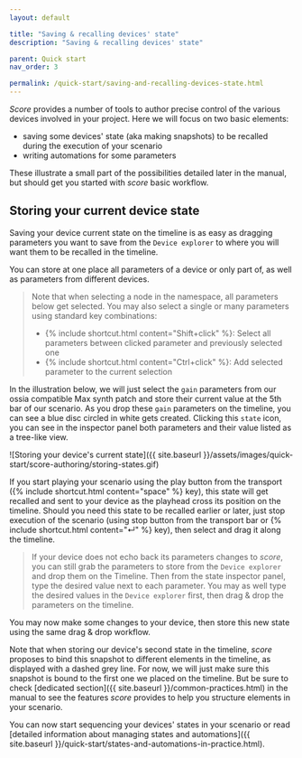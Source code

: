 ```yaml
---
layout: default

title: "Saving & recalling devices' state"
description: "Saving & recalling devices' state"

parent: Quick start
nav_order: 3

permalink: /quick-start/saving-and-recalling-devices-state.html
---
```


*Score* provides a number of tools to author precise control of the various devices involved in your project. Here we will focus on two basic elements:
- saving some devices' state (aka making snapshots) to be recalled during the execution of your scenario
- writing automations for some parameters

These illustrate a small part of the possibilities detailed later in the manual, but should get you started with *score* basic workflow.

## Storing your current device state

Saving your device current state on the timeline is as easy as dragging parameters you want to save from the `Device explorer` to where you will want them to be recalled in the timeline.

You can store at one place all parameters of a device or only part of, as well as parameters from different devices.

> Note that when selecting a node in the namespace, all parameters below get selected. You may also select a single or many parameters using standard key combinations:
> - {% include shortcut.html content="Shift+click" %}: Select all parameters between clicked parameter and previously selected one
> - {% include shortcut.html content="Ctrl+click" %}: Add selected parameter to the current selection

In the illustration below, we will just select the `gain` parameters from our ossia compatible Max synth patch and store their current value at the 5th bar of our scenario. As you drop these `gain` parameters on the timeline, you can see a blue disc circled in white gets created. Clicking this `state` icon, you can see in the inspector panel both parameters and their value listed as a tree-like view.

![Storing your device's current state]({{ site.baseurl }}/assets/images/quick-start/score-authoring/storing-states.gif)

If you start playing your scenario using the play button from the transport ({% include shortcut.html content="space" %} key), this state will get recalled and sent to your device as the playhead cross its position on the timeline. Should you need this state to be recalled earlier or later, just stop execution of the scenario (using stop button from the transport bar or {% include shortcut.html content="↵" %} key), then select and drag it along the timeline.

> If your device does not echo back its parameters changes to *score*, you can still grab the parameters to store from the `Device explorer` and drop them on the Timeline. Then from the state inspector panel, type the desired value next to each parameter.
> You may as well type the desired values in the `Device explorer` first, then drag & drop the parameters on the timeline.

You may now make some changes to your device, then store this new state using the same drag & drop workflow.

Note that when storing our device's second state in the timeline, *score* proposes to bind this snapshot to different elements in the timeline, as displayed with a dashed grey line. For now, we will just make sure this snapshot is bound to the first one we placed on the timeline. But be sure to check [dedicated section]({{ site.baseurl }}/common-practices.html) in the manual to see the features *score* provides to help you structure elements in your scenario.

You can now start sequencing your devices' states in your scenario or read [detailed information about managing states and automations]({{ site.baseurl }}/quick-start/states-and-automations-in-practice.html).

<!-- ## Pro tip: setting an *init state* for your scenario -->
